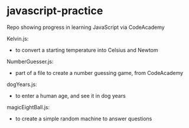 # javascript-practice
Repo showing progress in learning JavaScript via CodeAcademy

Kelvin.js:
- to convert a starting temperature into Celsius and Newtom

NumberGuesser.js:
- part of a file to create a number guessing game, from CodeAcademy

dogYears.js:
- to enter a human age, and see it in dog years

magicEightBall.js:
- to create a simple random machine to answer questions
